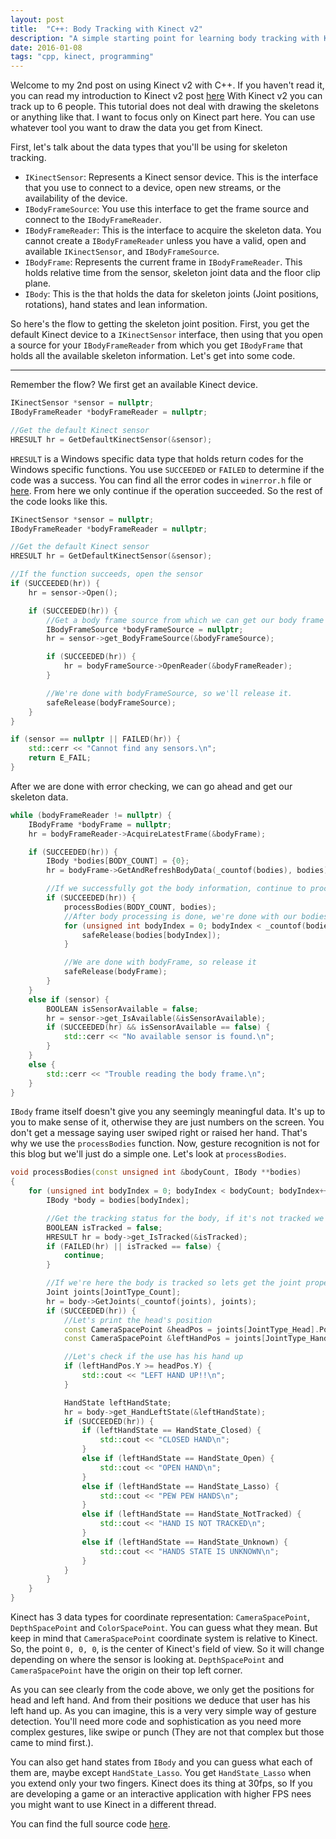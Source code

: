 ```yaml
---
layout: post
title:  "C++: Body Tracking with Kinect v2"
description: "A simple starting point for learning body tracking with Kinect v2"
date: 2016-01-08
tags: "cpp, kinect, programming"
---
```


Welcome to my 2nd post on using Kinect v2 with C++. If you haven't read it, you can read my introduction to Kinect v2 post [here][intro_kinect_link]
With Kinect v2 you can track up to 6 people. This tutorial does not deal with drawing the skeletons or anything like that. I want to focus only on Kinect part here. You can use whatever tool you want to draw the data you get from Kinect.

First, let's talk about the data types that you'll be using for skeleton tracking.

- `IKinectSensor`: Represents a Kinect sensor device. This is the interface that you use to connect to a device, open new streams, or the availability of the device.
- `IBodyFrameSource`: You use this interface to get the frame source and connect to the `IBodyFrameReader`.
- `IBodyFrameReader`: This is the interface to acquire the skeleton data. You cannot create a `IBodyFrameReader` unless you have a valid, open and available `IKinectSensor`, and `IBodyFrameSource`.
- `IBodyFrame`: Represents the current frame in `IBodyFrameReader`. This holds relative time from the sensor, skeleton joint data and the floor clip plane.
- `IBody`: This is the that holds the data for skeleton joints (Joint positions, rotations), hand states and lean information.

So here's the flow to getting the skeleton joint position. First, you get the default Kinect device to a `IKinectSensor` interface, then using that you open a source for your `IBodyFrameReader` from which you get `IBodyFrame` that holds all the available skeleton information. Let's get into some code.

--------------------

Remember the flow? We first get an available Kinect device.

```cpp
IKinectSensor *sensor = nullptr;
IBodyFrameReader *bodyFrameReader = nullptr;

//Get the default Kinect sensor
HRESULT hr = GetDefaultKinectSensor(&sensor);
```

`HRESULT` is a Windows specific data type that holds return codes for the Windows specific functions. You use `SUCCEEDED` or `FAILED` to determine if the code was a success. You can find all the error codes in `winerror.h` file or [here][windows_hresult_list]. From here we only continue if the operation succeeded. So the rest of the code looks like this.

```cpp
IKinectSensor *sensor = nullptr;
IBodyFrameReader *bodyFrameReader = nullptr;

//Get the default Kinect sensor
HRESULT hr = GetDefaultKinectSensor(&sensor);

//If the function succeeds, open the sensor
if (SUCCEEDED(hr)) {
    hr = sensor->Open();

    if (SUCCEEDED(hr)) {
        //Get a body frame source from which we can get our body frame reader
        IBodyFrameSource *bodyFrameSource = nullptr;
        hr = sensor->get_BodyFrameSource(&bodyFrameSource);

        if (SUCCEEDED(hr)) {
            hr = bodyFrameSource->OpenReader(&bodyFrameReader);
        }

        //We're done with bodyFrameSource, so we'll release it.
        safeRelease(bodyFrameSource);
    }
}

if (sensor == nullptr || FAILED(hr)) {
    std::cerr << "Cannot find any sensors.\n";
    return E_FAIL;
}
```

After we are done with error checking, we can go ahead and get our skeleton data.

```cpp
while (bodyFrameReader != nullptr) {
    IBodyFrame *bodyFrame = nullptr;
    hr = bodyFrameReader->AcquireLatestFrame(&bodyFrame);

    if (SUCCEEDED(hr)) {
        IBody *bodies[BODY_COUNT] = {0};
        hr = bodyFrame->GetAndRefreshBodyData(_countof(bodies), bodies);

        //If we successfully got the body information, continue to process the bodies.
        if (SUCCEEDED(hr)) {
            processBodies(BODY_COUNT, bodies);
            //After body processing is done, we're done with our bodies so release them.
            for (unsigned int bodyIndex = 0; bodyIndex < _countof(bodies); bodyIndex++) {
                safeRelease(bodies[bodyIndex]);
            }

            //We are done with bodyFrame, so release it
            safeRelease(bodyFrame);
        }
    }
    else if (sensor) {
        BOOLEAN isSensorAvailable = false;
        hr = sensor->get_IsAvailable(&isSensorAvailable);
        if (SUCCEEDED(hr) && isSensorAvailable == false) {
            std::cerr << "No available sensor is found.\n";
        }
    }
    else {
        std::cerr << "Trouble reading the body frame.\n";
    }
}
```

`IBody` frame itself doesn't give you any seemingly meaningful data. It's up to you to make sense of it, otherwise they are just numbers on the screen. You don't get a message saying user swiped right or raised her hand. That's why we use the `processBodies` function. Now, gesture recognition is not for this blog but we'll just do a simple one. Let's look at `processBodies`.

```cpp
void processBodies(const unsigned int &bodyCount, IBody **bodies)
{
    for (unsigned int bodyIndex = 0; bodyIndex < bodyCount; bodyIndex++) {
        IBody *body = bodies[bodyIndex];

        //Get the tracking status for the body, if it's not tracked we'll skip it
        BOOLEAN isTracked = false;
        HRESULT hr = body->get_IsTracked(&isTracked);
        if (FAILED(hr) || isTracked == false) {
            continue;
        }

        //If we're here the body is tracked so lets get the joint properties for this skeleton
        Joint joints[JointType_Count];
        hr = body->GetJoints(_countof(joints), joints);
        if (SUCCEEDED(hr)) {
            //Let's print the head's position
            const CameraSpacePoint &headPos = joints[JointType_Head].Position;
            const CameraSpacePoint &leftHandPos = joints[JointType_HandLeft].Position;

            //Let's check if the use has his hand up
            if (leftHandPos.Y >= headPos.Y) {
                std::cout << "LEFT HAND UP!!\n";
            }

            HandState leftHandState;
            hr = body->get_HandLeftState(&leftHandState);
            if (SUCCEEDED(hr)) {
                if (leftHandState == HandState_Closed) {
                    std::cout << "CLOSED HAND\n";
                }
                else if (leftHandState == HandState_Open) {
                    std::cout << "OPEN HAND\n";
                }
                else if (leftHandState == HandState_Lasso) {
                    std::cout << "PEW PEW HANDS\n";
                }
                else if (leftHandState == HandState_NotTracked) {
                    std::cout << "HAND IS NOT TRACKED\n";
                }
                else if (leftHandState == HandState_Unknown) {
                    std::cout << "HANDS STATE IS UNKNOWN\n";
                }
            }
        }
    }
}
```

Kinect has 3 data types for coordinate representation: `CameraSpacePoint`, `DepthSpacePoint` and `ColorSpacePoint`. You can guess what they mean. But keep in mind that `CameraSpacePoint` coordinate system is relative to Kinect. So, the point `0, 0, 0`, is the center of Kinect's field of view. So it will change depending on where the sensor is looking at. `DepthSpacePoint` and `CameraSpacePoint` have the origin on their top left corner.

As you can see clearly from the code above, we only get the positions for head and left hand. And from their positions we deduce that user has his left hand up. As you can imagine, this is a very very simple way of gesture detection. You'll need more code and sophistication as you need more complex gestures, like swipe or punch (They are not that complex but those came to mind first.).

You can also get hand states from `IBody` and you can guess what each of them are, maybe except `HandState_Lasso`. You get `HandState_Lasso` when you extend only your two fingers.
Kinect does its thing at 30fps, so If you are developing a game or an interactive application with higher FPS nees you might want to use Kinect in a different thread.

You can find the full source code [here][full_source].

[intro_kinect_link]: http://zmc.space/2016/kinect-v2-introduction/
[windows_hresult_list]: https://msdn.microsoft.com/en-us/library/cc704587.aspx
[full_source]: https://gist.github.com/Furkanzmc/2925d8b53a5002d6f526
